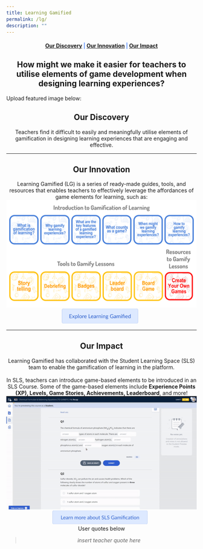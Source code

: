 ```yaml
---
title: Learning Gamified
permalink: /lg/
description: ""
---
```

<center><h4 style="color:#578ffe;"><a href="#discovery">Our Discovery</a>  |  <a href="#innovation">Our Innovation</a>  |  <a href="#impact">Our Impact</a></h4></center>

<center><h2>How might we make it easier for teachers to utilise elements of game development when designing learning experiences?</h2></center>

Upload featured image below:

<center><h2 id="discovery">Our Discovery</h2></center>
<center>Teachers find it difficult to easily and meaningfully utilise elements of gamification in designing learning experiences that are engaging and effective.</center>

-----------------

<center><h2 id="innovation">Our Innovation</h2></center>

<center>Learning Gamified (LG) is a series of ready-made guides, tools, and resources that enables teachers to effectively leverage the affordances of game elements for learning, such as: <img src="/images/LG/overview%20of%20learning%20gamified.png"></center>

<center><a href="https://sites.google.com/moe.edu.sg/lg21/" target="_blank" rel="noopener noreferrer"><img src="/images/Buttons/explore%20lg.png" style="width:40%; display: inline; margin-right:0.5rem"></a></center>

------------------

<center><h2 id="impact">Our Impact</h2></center>

<center>Learning Gamified has collaborated with the Student Learning Space (SLS) team to enable the gamification of learning in the platform.<br><br> In SLS, teachers can introduce game-based elements to be introduced in an SLS Course. Some of the game-based elements include <b>Experience Points (XP), Levels, Game Stories, Achievements, Leaderboard</b>, and more!</center>

<center><img src="/images/LG/lg%20sls%20crop.gif"></center>

<center><a href="https://www.learning.moe.edu.sg/sls/teachers/user-guide/vle/teacher/LessonManagement/AboutGamification.html" target="_blank" rel="noopener noreferrer"><img src="/images/Buttons/learn%20more%20lg.png" style="width:50%; display: inline; margin-right:0.5rem"></a></center>

<center>User quotes below</center>

<center><blockquote><i>insert teacher quote here</i></blockquote></center>